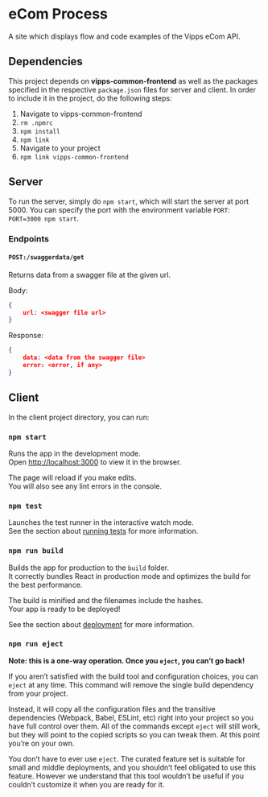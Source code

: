 # eCom Process

A site which displays flow and code examples of the Vipps eCom API.

## Dependencies 

This project depends on **vipps-common-frontend** as well as the packages specified in the respective `package.json` files for server and client. In order to include it in the project, do the following steps:

1. Navigate to vipps-common-frontend
2. `rm .npmrc`
3. `npm install`
4. `npm link`
5. Navigate to your project
6. `npm link vipps-common-frontend` 

## Server

To run the server, simply do `npm start`, which will start the server at port 5000. You can specify the port with the 
environment variable `PORT`: `PORT=3000 npm start`. 

### Endpoints

#### `POST:/swaggerdata/get`

Returns data from a swagger file at the given url.

Body:
```json
{
    url: <swagger file url>
}
```

Response: 
```json 
{
    data: <data from the swagger file>
    error: <error, if any>
}
```


## Client

In the client project directory, you can run:

### `npm start`

Runs the app in the development mode.<br>
Open [http://localhost:3000](http://localhost:3000) to view it in the browser.

The page will reload if you make edits.<br>
You will also see any lint errors in the console.

### `npm test`

Launches the test runner in the interactive watch mode.<br>
See the section about [running tests](https://facebook.github.io/create-react-app/docs/running-tests) for more information.

### `npm run build`

Builds the app for production to the `build` folder.<br>
It correctly bundles React in production mode and optimizes the build for the best performance.

The build is minified and the filenames include the hashes.<br>
Your app is ready to be deployed!

See the section about [deployment](https://facebook.github.io/create-react-app/docs/deployment) for more information.

### `npm run eject`

**Note: this is a one-way operation. Once you `eject`, you can’t go back!**

If you aren’t satisfied with the build tool and configuration choices, you can `eject` at any time. This command will remove the single build dependency from your project.

Instead, it will copy all the configuration files and the transitive dependencies (Webpack, Babel, ESLint, etc) right into your project so you have full control over them. All of the commands except `eject` will still work, but they will point to the copied scripts so you can tweak them. At this point you’re on your own.

You don’t have to ever use `eject`. The curated feature set is suitable for small and middle deployments, and you shouldn’t feel obligated to use this feature. However we understand that this tool wouldn’t be useful if you couldn’t customize it when you are ready for it.
